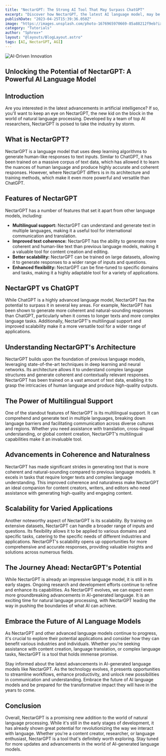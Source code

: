```yaml
---
title: "NectarGPT: The Strong AI Tool That May Surpass ChatGPT"
excerpt: "Discover how NectarGPT, the latest AI language model, may be the strongest tool yet to surpass the capabilities of ChatGPT. Developed by top AI researchers, NectarGPT has the potential to revolutionize the field of natural language processing. In this article, we'll explore the features and benefits of NectarGPT and compare it to its predecessor, ChatGPT."
publishDate: "2023-04-25T15:39:36.050Z"
image: "https://images.unsplash.com/photo-1676965970669-85a88212f9eb?ixlib=rb-4.0.3&ixid=MnwxMjA3fDB8MHxwaG90by1wYWdlfHx8fGVufDB8fHx8&auto=format&fit=crop&w=580&q=80"
category: "Tutorials"
author: "Sphrex+"
layout: "@layouts/BlogLayout.astro"
tags: [AI, NectarGPT, AGI]
---
```


<img src="https://images.unsplash.com/photo-1675557009285-b55f562641b9?ixlib=rb-4.0.3&ixid=M3wxMjA3fDB8MHxwaG90by1wYWdlfHx8fGVufDB8fHx8fA%3D%3D&auto=format&fit=crop&w=870&q=80" alt="AI-Driven Innovation" />

<article>
  <h1>Unlocking the Potential of NectarGPT: A Powerful AI Language Model</h1>

  <section>
    <h2>Introduction</h2>
    <p>Are you interested in the latest advancements in artificial intelligence? If so, you'll want to keep an eye on NectarGPT, the new kid on the block in the world of natural language processing. Developed by a team of top AI researchers, NectarGPT is poised to take the industry by storm.</p>
  </section>

  <section>
    <h2>What is NectarGPT?</h2>
    <p>NectarGPT is a language model that uses deep learning algorithms to generate human-like responses to text inputs. Similar to ChatGPT, it has been trained on a massive corpus of text data, which has allowed it to learn the nuances of human language and produce highly accurate and coherent responses. However, where NectarGPT differs is in its architecture and training methods, which make it even more powerful and versatile than ChatGPT.</p>
  </section>

  <section>
    <h2>Features of NectarGPT</h2>
    <p>NectarGPT has a number of features that set it apart from other language models, including:</p>
    <ul>
      <li><strong>Multilingual support:</strong> NectarGPT can understand and generate text in multiple languages, making it a useful tool for international communication and translation.</li>
      <li><strong>Improved text coherence:</strong> NectarGPT has the ability to generate more coherent and human-like text than previous language models, making it a valuable tool for content creation and editing.</li>
      <li><strong>Better scalability:</strong> NectarGPT can be trained on large datasets, allowing it to generate responses to a wider range of inputs and questions.</li>
      <li><strong>Enhanced flexibility:</strong> NectarGPT can be fine-tuned to specific domains and tasks, making it a highly adaptable tool for a variety of applications.</li>
    </ul>
  </section>

  <section>
    <h2>NectarGPT vs ChatGPT</h2>
    <p>While ChatGPT is a highly advanced language model, NectarGPT has the potential to surpass it in several key areas. For example, NectarGPT has been shown to generate more coherent and natural-sounding responses than ChatGPT, particularly when it comes to longer texts and more complex language tasks. Additionally, NectarGPT's multilingual support and improved scalability make it a more versatile tool for a wider range of applications.</p>
  </section>

  <section>
    <h2>Understanding NectarGPT's Architecture</h2>
    <p>NectarGPT builds upon the foundation of previous language models, leveraging state-of-the-art techniques in deep learning and neural networks. Its architecture allows it to understand complex language structures and generate coherent and contextually relevant responses. NectarGPT has been trained on a vast amount of text data, enabling it to grasp the intricacies of human language and produce high-quality outputs.</p>
  </section>

  <section>
    <h2>The Power of Multilingual Support</h2>
    <p>One of the standout features of NectarGPT is its multilingual support. It can comprehend and generate text in multiple languages, breaking down language barriers and facilitating communication across diverse cultures and regions. Whether you need assistance with translation, cross-lingual understanding, or global content creation, NectarGPT's multilingual capabilities make it an invaluable tool.</p>
  </section>

  <section>
    <h2>Advancements in Coherence and Naturalness</h2>
    <p>NectarGPT has made significant strides in generating text that is more coherent and natural-sounding compared to previous language models. It excels in tasks that require longer texts and complex language understanding. This improved coherence and naturalness make NectarGPT an ideal companion for content creators, writers, and editors who need assistance with generating high-quality and engaging content.</p>
  </section>

  <section>
    <h2>Scalability for Varied Applications</h2>
    <p>Another noteworthy aspect of NectarGPT is its scalability. By training on extensive datasets, NectarGPT can handle a broader range of inputs and questions. Its flexibility allows it to be applied to various domains and specific tasks, catering to the specific needs of different industries and applications. NectarGPT's scalability opens up opportunities for more comprehensive and accurate responses, providing valuable insights and solutions across numerous fields.</p>
  </section>

  <section>
    <h2>The Journey Ahead: NectarGPT's Potential</h2>
    <p>While NectarGPT is already an impressive language model, it is still in its early stages. Ongoing research and development efforts continue to refine and enhance its capabilities. As NectarGPT evolves, we can expect even more groundbreaking advancements in AI-generated language. It is an exciting time for natural language processing, with NectarGPT leading the way in pushing the boundaries of what AI can achieve.</p>
  </section>

  <section>
    <h2>Embrace the Future of AI Language Models</h2>
    <p>As NectarGPT and other advanced language models continue to progress, it's crucial to explore their potential applications and consider how they can benefit various industries and individuals. Whether you're seeking assistance with content creation, language translation, or complex language tasks, NectarGPT is a tool that holds immense promise.</p>
    <p>Stay informed about the latest advancements in AI-generated language models like NectarGPT. As the technology evolves, it presents opportunities to streamline workflows, enhance productivity, and unlock new possibilities in communication and understanding. Embrace the future of AI language models and be prepared for the transformative impact they will have in the years to come.</p>
  </section>

  <section>
    <h2>Conclusion</h2>
    <p>Overall, NectarGPT is a promising new addition to the world of natural language processing. While it's still in the early stages of development, it has already shown great potential for revolutionizing the way we interact with language. Whether you're a content creator, researcher, or language enthusiast, NectarGPT is a tool that's definitely worth exploring. Stay tuned for more updates and advancements in the world of AI-generated language models.</p>
  </section>

</article>
